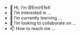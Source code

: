 - 👋 Hi, I’m @EmirEfeX
- 👀 I’m interested in ...
- 🌱 I’m currently learning ...
- 💞️ I’m looking to collaborate on ...
- 📫 How to reach me ...

<!---
EmirEfeX/EmirEfeX is a ✨ special ✨ repository because its `README.md` (this file) appears on your GitHub profile.
You can click the Preview link to take a look at your changes.
--->
